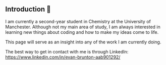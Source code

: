 ## Introduction 👋

I am currently a second-year student in Chemistry at the University of Manchester. Although not my main area of study, I am always interested in learning new things about coding and how to make my ideas come to life.

This page will serve as an insight into any of the work I am currently doing.

The best way to get in contact with me is through LinkedIn: https://www.linkedin.com/in/evan-brunton-aab901292/







